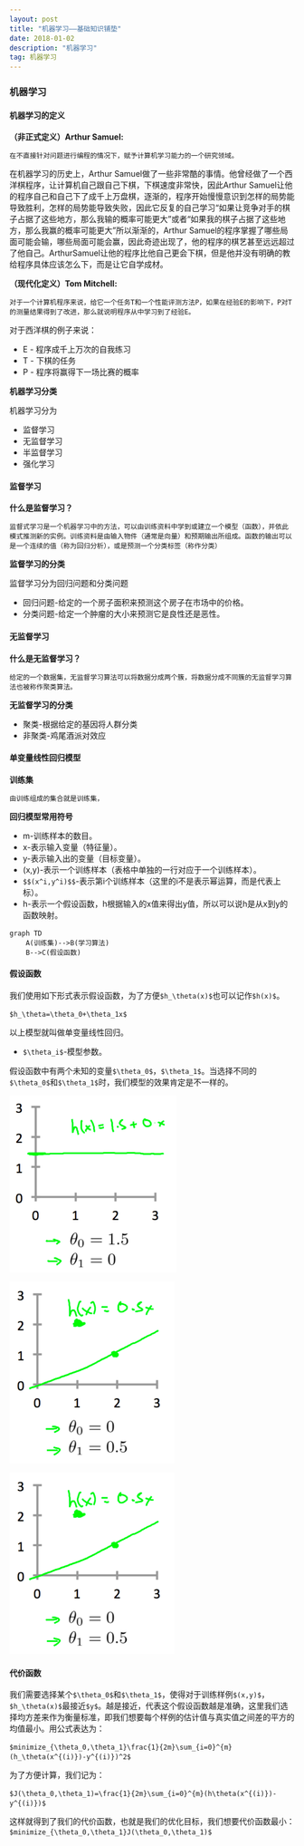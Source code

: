 ```yaml
---
layout: post
title: "机器学习——基础知识铺垫"
date: 2018-01-02
description: "机器学习"
tag: 机器学习
---
```


<script type="text/javascript" src="http://cdn.mathjax.org/mathjax/latest/MathJax.js?config=default"></script>

### 机器学习
#### 机器学习的定义
**（非正式定义）Arthur Samuel:**
```
在不直接针对问题进行编程的情况下，赋予计算机学习能力的一个研究领域。
```

在机器学习的历史上，Arthur Samuel做了一些非常酷的事情。他曾经做了一个西洋棋程序，让计算机自己跟自己下棋，下棋速度非常快，因此Arthur Samuel让他的程序自己和自己下了成千上万盘棋，逐渐的，程序开始慢慢意识到怎样的局势能导致胜利，怎样的局势能导致失败，因此它反复的自己学习“如果让竞争对手的棋子占据了这些地方，那么我输的概率可能更大”或者“如果我的棋子占据了这些地方，那么我赢的概率可能更大”所以渐渐的，Arthur Samuel的程序掌握了哪些局面可能会输，哪些局面可能会赢，因此奇迹出现了，他的程序的棋艺甚至远远超过了他自己。ArthurSamuel让他的程序比他自己更会下棋，但是他并没有明确的教给程序具体应该怎么下，而是让它自学成材。

**（现代化定义）Tom Mitchell:**
```
对于一个计算机程序来说，给它一个任务T和一个性能评测方法P，如果在经验E的影响下，P对T的测量结果得到了改进，那么就说明程序从中学习到了经验E。
```

对于西洋棋的例子来说：
+ E - 程序成千上万次的自我练习
+ T - 下棋的任务
+ P - 程序将赢得下一场比赛的概率

**机器学习分类**

机器学习分为
+ 监督学习
+ 无监督学习
+ 半监督学习
+ 强化学习

#### 监督学习
**什么是监督学习？**
```
监督式学习是一个机器学习中的方法，可以由训练资料中学到或建立一个模型（函数），并依此模式推测新的实例。训练资料是由输入物件（通常是向量）和预期输出所组成。函数的输出可以是一个连续的值（称为回归分析），或是预测一个分类标签（称作分类）
```

**监督学习的分类**

监督学习分为回归问题和分类问题

+ 回归问题-给定的一个房子面积来预测这个房子在市场中的价格。
+ 分类问题-给定一个肿瘤的大小来预测它是良性还是恶性。

#### 无监督学习
**什么是无监督学习？**
```
给定的一个数据集，无监督学习算法可以将数据分成两个簇，将数据分成不同簇的无监督学习算法也被称作聚类算法。
```

**无监督学习的分类**

+ 聚类-根据给定的基因将人群分类
+ 非聚类-鸡尾酒派对效应

#### 单变量线性回归模型

**训练集**
```
由训练组成的集合就是训练集，
```

**回归模型常用符号**

+ m-训练样本的数目。
+ x-表示输入变量（特征量）。
+ y-表示输入出的变量（目标变量）。
+ (x,y)-表示一个训练样本（表格中单独的一行对应于一个训练样本）。
+ `$$(x^i,y^i)$$`-表示第i个训练样本（这里的i不是表示幂运算，而是代表上标）。
+ h-表示一个假设函数，h根据输入的x值来得出y值，所以可以说h是从x到y的函数映射。

```
graph TD
    A(训练集)-->B(学习算法)
    B-->C(假设函数)
```

#### 假设函数
我们使用如下形式表示假设函数，为了方便`$h_\theta(x)$`也可以记作`$h(x)$`。

`$h_\theta=\theta_0+\theta_1x$`

以上模型就叫做单变量线性回归。
+ `$\theta_i$`-模型参数。

假设函数中有两个未知的变量`$\theta_0$`，`$\theta_1$`。当选择不同的`$\theta_0$`和`$\theta_1$`时，我们模型的效果肯定是不一样的。

![](/images/2018-01-02/1.png)

![](/images/2018-01-02/2.png)

![](/images/2018-01-02/2.png)
#### 代价函数
我们需要选择某个`$\theta_0$`和`$\theta_1$`，使得对于训练样例`$(x,y)$`，`$h_\theta(x)$`最接近`$y$`。越是接近，代表这个假设函数越是准确，这里我们选择均方差来作为衡量标准，即我们想要每个样例的估计值与真实值之间差的平方的均值最小。用公式表达为：

`$minimize_{\theta_0,\theta_1}\frac{1}{2m}\sum_{i=0}^{m}(h_\theta(x^{(i)})-y^{(i)})^2$`

为了方便计算，我们记为：

`$J(\theta_0,\theta_1)=\frac{1}{2m}\sum_{i=0}^{m}(h\theta(x^{(i)})-y^{(i)})$`

这样就得到了我们的代价函数，也就是我们的优化目标，我们想要代价函数最小：
`$minimize_{\theta_0,\theta_1}J(\theta_0,\theta_1)$`
